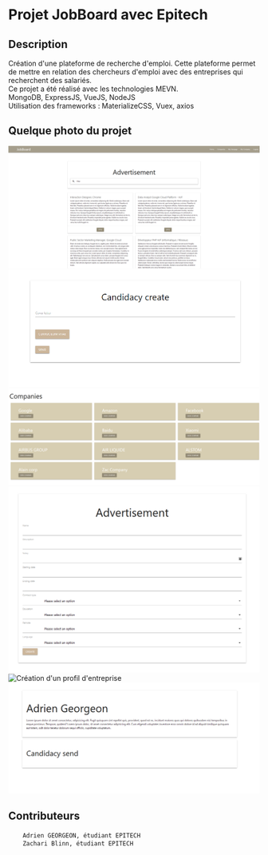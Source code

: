 # Projet JobBoard avec Epitech

## Description
Création d'une plateforme de recherche d'emploi.
Cette plateforme permet de mettre en relation des chercheurs d'emploi avec des entreprises qui recherchent des salariés.
<br>
Ce projet a été réalisé avec les technologies MEVN.<br>
                                MongoDB, ExpressJS, VueJS, NodeJS<br>
Utilisation des frameworks : MaterializeCSS, Vuex, axios


## Quelque photo du projet
![Page d'accueil](./zReadme/Home_Page.png)
![Postuler une annonce sur la platefome](./zReadme/Postuler_Annonce.png)
![Visualisation des entreprises qui ont une annonce](./zReadme/Visualisation_entreprise.png)
![Création d'une annonce](./zReadme/Creation_Annonce.png)
![Création d'un profil d'entreprise](./zReadme/Création_Entreprise.png)
![Dashboard d'un utilisateur avec sa description et ses annonces postulé](./zReadme/Dashboard_Utilisateur.png)


## Contributeurs
        Adrien GEORGEON, étudiant EPITECH
        Zachari Blinn, étudiant EPITECH